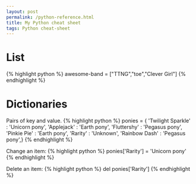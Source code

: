 ```yaml
---
layout: post
permalink: /python-reference.html
title: My Python cheat sheet
tags: Python cheat-sheet
---
```


# List
{% highlight python %}
awesome-band = ["TTNG","toe","Clever Girl"]
{% endhighlight %}

# Dictionaries
Pairs of key and value.
{% highlight python %}
ponies = { 'Twilight Sparkle' : 'Unicorn pony',
'Applejack' : 'Earth pony',
'Fluttershy' : 'Pegasus pony',
'Pinkie Pie' : 'Earth pony',
'Rarity' : 'Unknown',
'Rainbow Dash' : 'Pegasus pony',}
{% endhighlight %}

Change an item:
{% highlight python %}
ponies['Rarity'] = 'Unicorn pony'
{% endhighlight %}

Delete an item:
{% highlight python %}
del ponies['Rarity']
{% endhighlight %}
